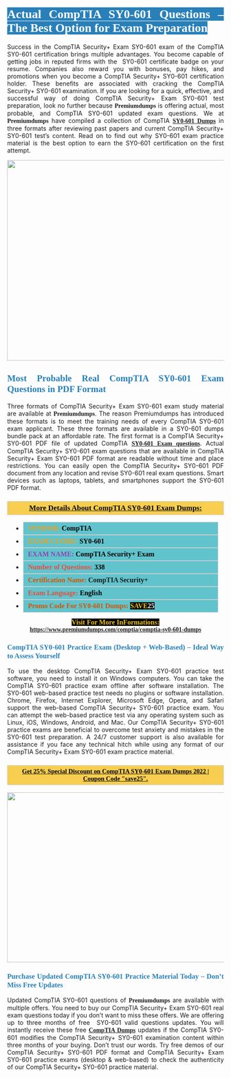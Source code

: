 <h1 style="text-align: justify;"><span style="color:#ffffff;"><span style="font-family:Georgia,serif;"><strong><span style="background-color:#2980b9;">Actual CompTIA SY0-601 Questions – The Best Option for Exam Preparation</span></strong></span></span></h1>

<p style="text-align: justify;">Success in the CompTIA Security+ Exam SY0-601 exam of the CompTIA SY0-601 certification brings multiple advantages. You become capable of getting jobs in reputed firms with the  SY0-601 certificate badge on your resume. Companies also reward you with bonuses, pay hikes, and promotions when you become a CompTIA Security+ SY0-601 certification holder. These benefits are associated with cracking the CompTIA Security+ SY0-601 examination. If you are looking for a quick, effective, and successful way of doing CompTIA Security+ Exam SY0-601 test preparation, look no further because <span style="font-family:Georgia,serif;"><strong>Premiumdumps</strong></span> is offering actual, most probable, and CompTIA SY0-601 updated exam questions. We at <span style="font-family:Georgia,serif;"><strong>Premiumdumps</strong></span> have compiled a collection of CompTIA <span style="font-family:Georgia,serif;"><strong><a href="https://www.premiumdumps.com/comptia/comptia-sy0-601-dumps">SY0-601 Dumps</a></strong></span> in three formats after reviewing past papers and current CompTIA Security+ SY0-601 test’s content. Read on to find out why SY0-601 exam practice material is the best option to earn the SY0-601 certification on the first attempt.</p>

<p style="text-align: center;"><a href="https://www.premiumdumps.com/comptia/comptia-sy0-601-dumps"><img alt="" src="https://i.imgur.com/P39uA2n.jpeg" style="width: 700px; height: 465px;" /></a></p>

<h2 style="text-align: justify;"><span style="color:#2980b9;"><span style="font-family:Georgia,serif;"><strong>Most Probable Real CompTIA SY0-601 Exam Questions in PDF Format</strong></span></span></h2>

<p style="text-align: justify;">Three formats of CompTIA Security+ Exam SY0-601 exam study material are available at <span style="font-family:Georgia,serif;"><strong>Premiumdumps</strong></span>. The reason Premiumdumps has introduced these formats is to meet the training needs of every CompTIA SY0-601 exam applicant. These three formats are available in a SY0-601 dumps bundle pack at an affordable rate. The first format is a CompTIA Security+ SY0-601 PDF file of updated CompTIA <span style="font-family:Georgia,serif;"><strong><a href="https://www.premiumdumps.com/comptia/comptia-sy0-601-dumps">SY0-601 Exam questions</a></strong></span>. Actual CompTIA Security+ SY0-601 exam questions that are available in CompTIA Security+ Exam SY0-601 PDF format are readable without time and place restrictions. You can easily open the CompTIA Security+ SY0-601 PDF document from any location and revise SY0-601 real exam questions. Smart devices such as laptops, tablets, and smartphones support the SY0-601 PDF format.</p>

<h3 style="background: #f7ce50; border: 1px solid rgb(204, 204, 204); padding: 5px 10px; text-align: center;"><span style="font-family:Georgia,serif;"><u><u><span style="color:#000000;"><span style="font-size:11pt"><span style="line-height:normal"><b><span style="font-size:13.0pt"><span cambria="">More Details About CompTIA SY0-601 Exam Dumps:</span></span></b></span></span></span></u></u></span></h3>

<ul>
	<li style="margin:0cm 10pt">
	<div style="background:#61c4cd; border: 1px solid rgb(204, 204, 204); padding: 5px 10px; text-align: justify;"><span style="font-family:Georgia,serif;"><span style="font-size:11pt"><span style="line-height:normal"><b><span style="font-size:12.0pt"><span new="" roman="" times=""><span style="color:#f39c12;">VENDOR:</span> <span style="color:#000000;">CompTIA</span></span></span></b></span></span></span></div>
	</li>
	<li style="margin:0cm 10pt">
	<div style="background: #61c4cd; border: 1px solid rgb(204, 204, 204); padding: 5px 10px; text-align: justify;"><span style="font-family:Georgia,serif;"><span style="font-size:11pt"><span style="line-height:normal"><b><span style="font-size:12.0pt"><span new="" roman="" times=""><span style="color:#f39c12;">EXAM CCODE:</span> <span style="color:#000000;">SY0-601</span></span></span></b></span></span></span></div>
	</li>
	<li style="margin:0cm 10pt">
	<div style="background: #61c4cd; border: 1px solid rgb(204, 204, 204); padding: 5px 10px; text-align: justify;"><span style="font-family:Georgia,serif;"><span style="font-size:11pt"><span style="line-height:normal"><b><span style="font-size:12.0pt"><span new="" roman="" times=""><span style="color:#8e44ad;">EXAM NAME:</span> <span style="color:#000000;">CompTIA Security+ Exam</span></span></span></b></span></span></span></div>
	</li>
	<li style="margin:0cm 10pt">
	<div style="background: #61c4cd; border: 1px solid rgb(204, 204, 204); padding: 5px 10px;"><span style="font-family:Georgia,serif;"><span style="font-size:11pt"><span style="line-height:normal"><b><span style="font-size:12.0pt"><span new="" roman="" times=""><span style="color:#e74c3c;">Number of Questions:</span><span style="color:#000000;"><span style="color:#f1c40f;"> </span>338</span></span></span></b></span></span></span></div>
	</li>
	<li style="margin:0cm 10pt">
	<div style="background: #61c4cd; border: 1px solid rgb(204, 204, 204); padding: 5px 10px; text-align: justify;"><span style="font-family:Georgia,serif;"><span style="font-size:11pt"><span style="line-height:normal"><b><span style="font-size:12.0pt"><span new="" roman="" times=""><span style="color:#d35400;">Certification Name:</span> CompTIA Security+</span></span></b></span></span></span></div>
	</li>
	<li style="margin:0cm 10pt">
	<div style="background: #61c4cd; border: 1px solid rgb(204, 204, 204); padding: 5px 10px; text-align: justify;"><span style="font-family:Georgia,serif;"><span style="font-size:11pt"><span style="line-height:normal"><b><span style="font-size:12.0pt"><span new="" roman="" times=""><span style="color:#e74c3c;">Exam Language:</span> <span style="color:#000000;">English</span></span></span></b></span></span></span></div>
	</li>
	<li style="margin:0cm 10pt">
	<div style="background: #61c4cd; border: 1px solid rgb(204, 204, 204); padding: 5px 10px;"><span style="font-family:Georgia,serif;"><span style="font-size:11pt"><span style="line-height:normal"><b><span style="font-size:12.0pt"><span new="" roman="" times=""><span style="color:#d35400;">Promo Code For SY0-601 Dumps:</span><span style="color:#f1c40f;"> <span style="background-color:#000000;">SAVE</span></span><span style="color:#ffffff;"><span style="background-color:#000000;">25</span></span></span></span></b></span></span></span></div>
	</li>
</ul>

<p style="text-align: center;"><span style="font-family:Georgia,serif;"><strong><span style="font-size:16px;"><span style="color:#f1c40f;"><span style="background-color:#000000;">Visit For More InFormations:</span></span></span> <a href="https://www.premiumdumps.com/comptia/comptia-sy0-601-dumps">https://www.premiumdumps.com/comptia/comptia-sy0-601-dumps</a></strong></span></p>

<h3 style="text-align: justify;"><span style="color:#2980b9;"><span style="font-family:Georgia,serif;"><strong><strong><strong>CompTIA SY0-601 Practice Exam (Desktop + Web-Based) – Ideal Way to Assess Yourself</strong></strong></strong></span></span></h3>

<p style="text-align: justify;">To use the desktop CompTIA Security+ Exam SY0-601 practice test software, you need to install it on Windows computers. You can take the CompTIA SY0-601 practice exam offline after software installation. The SY0-601 web-based practice test needs no plugins or software installation. Chrome, Firefox, Internet Explorer, Microsoft Edge, Opera, and Safari support the web-based CompTIA Security+ SY0-601 practice exam. You can attempt the web-based practice test via any operating system such as Linux, iOS, Windows, Android, and Mac. Our CompTIA Security+ SY0-601 practice exams are beneficial to overcome test anxiety and mistakes in the SY0-601 test preparation. A 24/7 customer support is also available for assistance if you face any technical hitch while using any format of our CompTIA Security+ Exam SY0-601 exam practice material.</p>

<h3 style="background: rgb(247, 206, 80); border: 1px solid rgb(204, 204, 204); padding: 5px 10px; text-align: center;"><span style="font-family:Georgia,serif;"><u><span style="color:#000000;"><span style="font-size:11pt;"><span style="line-height:normal;"><b><span cambria="">Get 25% Special Discount on CompTIA SY0-601 Exam Dumps 2022 | Coupon Code "save25".</span></b></span></span></span></u></span></h3>

<p style="text-align: center;"><strong><strong><a href="https://www.premiumdumps.com/comptia/comptia-sy0-601-dumps"><img alt="" src="https://i.imgur.com/IafrsaO.jpg" style="width: 700px; height: 394px;" /></a></strong></strong></p>

<h3 style="text-align: justify;"><strong><span style="color:#2980b9;"><span style="font-family:Georgia,serif;"><strong><strong><strong>Purchase Updated CompTIA SY0-601 Practice Material Today – Don’t Miss Free Updates</strong></strong></strong></span></span></strong></h3>

<p style="text-align: justify;">Updated CompTIA SY0-601 questions of <span style="font-family:Georgia,serif;"><strong>Premiumdumps</strong></span> are available with multiple offers. You need to buy our CompTIA Security+ Exam SY0-601 real exam questions today if you don’t want to miss these offers. We are offering up to three months of free  SY0-601 valid questions updates. You will instantly receive these free <span style="font-family:Georgia,serif;"><strong><a href="https://www.premiumdumps.com/comptia-exam-dumps">CompTIA Dumps</a></strong></span> updates if the CompTIA SY0-601 modifies the CompTIA Security+ SY0-601 examination content within three months of your buying. Don’t trust our words. Try free demos of our CompTIA Security+ SY0-601 PDF format and CompTIA Security+ Exam SY0-601 practice exams (desktop & web-based) to check the authenticity of our CompTIA Security+ SY0-601 practice material.</p>

